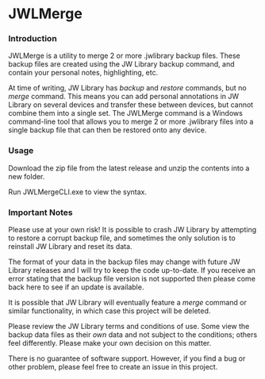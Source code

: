 # JWLMerge

### Introduction

JWLMerge is a utility to merge 2 or more .jwlibrary backup files. These backup files are created using the JW Library backup command, and contain your personal notes, highlighting, etc.

At time of writing, JW Library has _backup_ and _restore_ commands, but no _merge_ command. This means you can add personal annotations in JW Library on several devices and transfer these between devices, but cannot combine them into a single set. The JWLMerge command is a Windows command-line tool that allows you to merge 2 or more .jwlibrary files into a single backup file that can then be restored onto any device.

### Usage

Download the zip file from the latest release and unzip the contents into a new folder.

Run JWLMergeCLI.exe to view the syntax.

### Important Notes

Please use at your own risk! It is possible to crash JW Library by attempting to restore a corrupt backup file, and sometimes the only solution is to reinstall JW Library and reset its data.

The format of your data in the backup files may change with future JW Library releases and I will try to keep the code up-to-date. If you receive an error stating that the backup file version is not supported then please come back here to see if an update is available.

It is possible that JW Library will eventually feature a _merge_ command or similar functionality, in which case this project will be deleted.

Please review the JW Library terms and conditions of use. Some view the backup data files as their _own_ data and not subject to the conditions; others feel differently. Please make your own decision on this matter.

There is no guarantee of software support. However, if you find a bug or other problem, please feel free to create an issue in this project.
